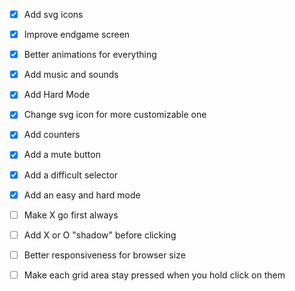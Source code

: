 - [X] Add svg icons
- [X] Improve endgame screen
- [X] Better animations for everything
- [X] Add music and sounds
- [X] Add Hard Mode
- [X] Change svg icon for more customizable one  
- [X] Add counters
- [X] Add a mute button
- [X] Add a difficult selector
- [x] Add an easy and hard mode
- [ ] Make X go first always
- [ ] Add X or O "shadow" before clicking
- [ ] Better responsiveness for browser size
- [ ] Make each grid area stay pressed when you hold click on them

